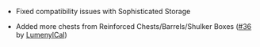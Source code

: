 - Fixed compatibility issues with Sophisticated Storage

- Added more chests from Reinforced Chests/Barrels/Shulker Boxes ([#36](https://github.com/xiaocihua/stack-to-nearby-chests/issues/36) by [LumenylCal](https://github.com/LumenylCal))